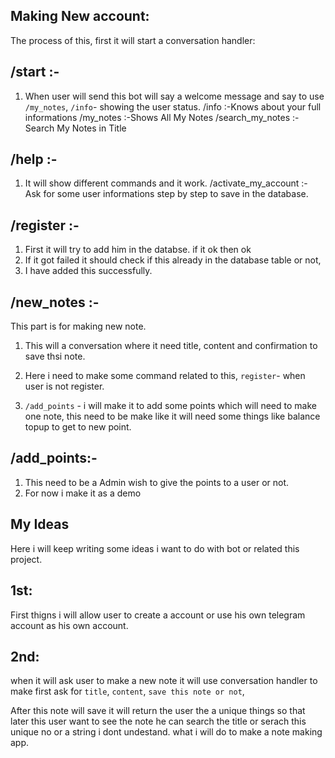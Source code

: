 ## Making New account:

The process of this, first it will start a conversation handler:


## /start :-

1. When user will send this bot will say a welcome message and say to use `/my_notes`, `/info`- showing the user status. 
/info :-Knows about your full informations 
/my_notes :-Shows All My Notes 
/search_my_notes :- Search My Notes in Title



## /help :-

1. It will show different commands and it work.
/activate_my_account :- Ask for some user informations step by step to save in the database.




## /register :-

1. First it will try to add him in the databse. if it ok then ok
2. If it got failed it should check if this already in the database table or not,
3. I have added this successfully.




## /new_notes :-

This part is for making new note.
1. This will a conversation where it need title, content and confirmation to save thsi note.

2. Here i need to make some command related to this, `register`- when user is not register.

3. `/add_points` - i will make it to add some points which will need to make one note, this need to be make like it will need some things like balance topup to get to new point.





## /add_points:-
1. This need to be a Admin wish to give the points to a user or not.
2. For now i make it as a demo




## My Ideas

Here i will keep writing some ideas i want to do with bot or related this project.



## 1st:

First thigns i will allow user to create a account or use his own telegram account as his own account.



## 2nd:

when it will ask user to make a new note it will use conversation handler to make first ask for `title`, `content`, `save this note or not`, 

After this note will save it will return the user the a unique things so that later this user want to see the note he can search the title or serach this unique no or a string i dont undestand. what i will do to make a note making app.